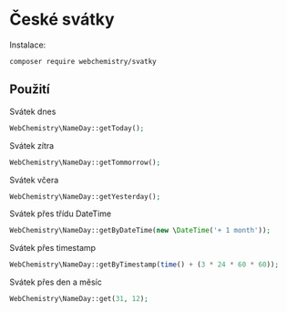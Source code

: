 # České svátky

Instalace:
```
composer require webchemistry/svatky
```

## Použití

Svátek dnes
```php
WebChemistry\NameDay::getToday();
```

Svátek zítra
```php
WebChemistry\NameDay::getTommorrow();
```

Svátek včera
```php
WebChemistry\NameDay::getYesterday();
```

Svátek přes třídu DateTime
```php
WebChemistry\NameDay::getByDateTime(new \DateTime('+ 1 month'));
```

Svátek přes timestamp
```php
WebChemistry\NameDay::getByTimestamp(time() + (3 * 24 * 60 * 60));
```

Svátek přes den a měsíc
```php
WebChemistry\NameDay::get(31, 12);
```
